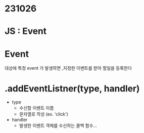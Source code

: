 # 231026
# JS : Event

# Event

대상에 특정 event 가 발생하면 ,지정한 이벤트를 받아 할일을 등록한다

# .addEventListner(type, handler)
- type
  - 수신할 이벤트 이름
  - 문자열로 작성 (ex. 'click')
- handler
  - 발생한 이벤트 객체를 수신하는 콜백 함수...


